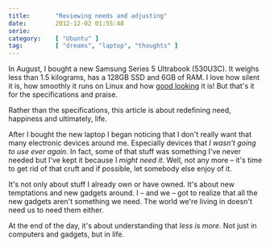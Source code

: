 ```yaml
---
title:       "Reviewing needs and adjusting"
date:        2012-12-02 01:55:48
serie:       
category:    [ "Ubuntu" ]
tag:         [ "dreams", "laptop", "thoughts" ]
---
```


In August, I bought a new Samsung Series 5 Ultrabook (530U3C). It weighs less than 1.5 kilograms, has a 128GB SSD and 6GB of RAM. I love how silent it is, how smoothly it runs on Linux and how [good looking](http://www.samsung.com/hk_en/htmlfeature/npc/530U3C/images/con_530U3CI_08.jpg) it is! But that's it for the specifications and praise.

Rather than the specifications, this article is about redefining need, happiness and ultimately, life.

After I bought the new laptop I began noticing that I don't really want that many electronic devices around me. Especially devices that *I wasn't going to use ever again*. In fact, some of that stuff was something I've never needed but I've kept it because I *might need it*. Well, not any more – it's time to get rid of that cruft and if possible, let somebody else enjoy of it.

It's not only about stuff I already own or have owned. It's about new temptations and new gadgets around. I – and we – got to realize that all the new gadgets aren't something we need. The world we're living in doesn't need us to need them either.

At the end of the day, it's about understanding that *less is more*. Not just in computers and gadgets, but in life.
